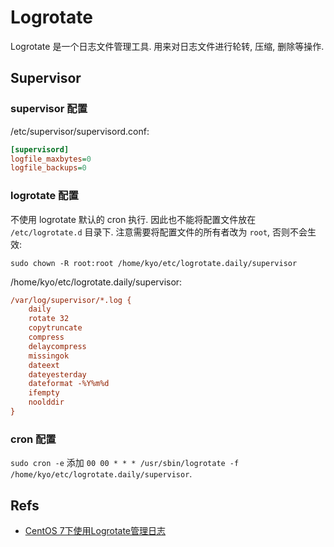 # Logrotate
Logrotate 是一个日志文件管理工具. 用来对日志文件进行轮转, 压缩, 删除等操作.


## Supervisor
### supervisor 配置
/etc/supervisor/supervisord.conf:

```ini
[supervisord]
logfile_maxbytes=0
logfile_backups=0
```

### logrotate 配置
不使用 logrotate 默认的 cron 执行. 因此也不能将配置文件放在 `/etc/logrotate.d` 目录下.
注意需要将配置文件的所有者改为 `root`, 否则不会生效: 
```shell
sudo chown -R root:root /home/kyo/etc/logrotate.daily/supervisor
```

/home/kyo/etc/logrotate.daily/supervisor:
```ini
/var/log/supervisor/*.log {
	daily
	rotate 32
	copytruncate
	compress
	delaycompress
	missingok
	dateext
	dateyesterday
	dateformat -%Y%m%d
	ifempty
	noolddir
}
```

### cron 配置
`sudo cron -e` 添加 `00 00 * * * /usr/sbin/logrotate -f /home/kyo/etc/logrotate.daily/supervisor`.

## Refs
* [CentOS 7下使用Logrotate管理日志](https://www.jianshu.com/p/6d3647f02437)